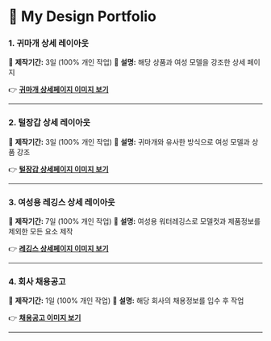 # 🎨 My Design Portfolio

###  1. 귀마개 상세 레이아웃  
📅 **제작기간:** 3일  (100% 개인 작업)
📌 **설명:** 해당 상품과 여성 모델을 강조한 상세 페이지  

👉 **[귀마개 상세페이지 이미지 보기](https://raw.githubusercontent.com/Kyuseon-LEE/design-portfolio/main/%EA%B7%80%EB%A7%88%EA%B0%9C.jpg)**  

---

###  2. 털장갑 상세 레이아웃  
📅 **제작기간:** 3일  (100% 개인 작업)
📌 **설명:** 귀마개와 유사한 방식으로 여성 모델과 상품 강조  

👉 **[털장갑 상세페이지 이미지 보기](https://raw.githubusercontent.com/Kyuseon-LEE/design-portfolio/main/%ED%84%B8%EC%9E%A5%EA%B0%91.jpg)**  

---

###  3. 여성용 레깅스 상세 레이아웃  
📅 **제작기간:** 7일  (100% 개인 작업)
📌 **설명:** 여성용 워터레깅스로 모델컷과 제품정보를 제외한 모든 요소 제작  

👉 **[레깅스 상세페이지 이미지 보기](https://raw.githubusercontent.com/Kyuseon-LEE/design-portfolio/main/%EB%A0%88%EA%B9%85%EC%8A%A4.jpg)**  

---

###  4. 회사 채용공고  
📅 **제작기간:** 1일  (100% 개인 작업)
📌 **설명:** 해당 회사의 채용정보를 입수 후 작업  

👉 **[채용공고 이미지 보기](https://raw.githubusercontent.com/Kyuseon-LEE/design-portfolio/main/%EC%B1%84%EC%9A%A9%EA%B3%B5%EA%B3%A0.jpg)**  

---
